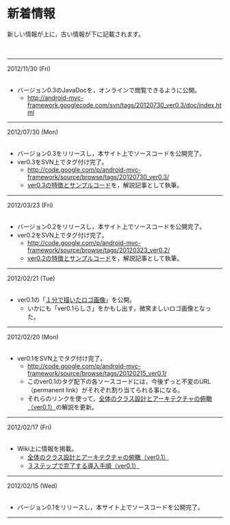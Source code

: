 <br>

<h1>新着情報</h1>

新しい情報が上に，古い情報が下に記載されます。<br>
<br>
<br>
<hr />

2012/11/30 (Fri)<br>
<br>
<ul><li>バージョン0.3のJavaDocを，オンラインで閲覧できるように公開。<br>
<ul><li><a href='http://android-mvc-framework.googlecode.com/svn/tags/20120730_ver0.3/doc/index.html'>http://android-mvc-framework.googlecode.com/svn/tags/20120730_ver0.3/doc/index.html</a></li></ul></li></ul>

<hr />

2012/07/30 (Mon)<br>
<br>
<ul><li>バージョン0.3をリリースし，本サイト上でソースコードを公開完了。<br>
</li><li>ver0.3をSVN上でタグ付け完了。<br>
<ul><li><a href='http://code.google.com/p/android-mvc-framework/source/browse/tags/20120730_ver0.3/'>http://code.google.com/p/android-mvc-framework/source/browse/tags/20120730_ver0.3/</a>
</li><li><a href='ver03FeaturesSummary.md'>ver0.3の特徴とサンプルコード</a>を，解説記事として執筆。</li></ul></li></ul>

<hr />

2012/03/23 (Fri)<br>
<br>
<ul><li>バージョン0.2をリリースし，本サイト上でソースコードを公開完了。<br>
</li><li>ver0.2をSVN上でタグ付け完了。<br>
<ul><li><a href='http://code.google.com/p/android-mvc-framework/source/browse/tags/20120323_ver0.2/'>http://code.google.com/p/android-mvc-framework/source/browse/tags/20120323_ver0.2/</a>
</li><li><a href='ver02FeaturesSummary.md'>ver0.2の特徴とサンプルコード</a>を，解説記事として執筆。</li></ul></li></ul>

<hr />

2012/02/21 (Tue)<br>
<br>
<ul><li>ver0.1の「<a href='http://android-mvc-framework.googlecode.com/files/Android-MVC%E3%82%A4%E3%83%A1%E3%83%BC%E3%82%B8%E3%83%AD%E3%82%B4_ver0.1.jpg'>１分で描いたロゴ画像</a>」を公開。<br>
<ul><li>いかにも「ver0.1らしさ」をかもし出す，微笑ましいロゴ画像となった。</li></ul></li></ul>


<hr />

2012/02/20 (Mon)<br>
<br>
<ul><li>ver0.1をSVN上でタグ付け完了。<br>
<ul><li><a href='http://code.google.com/p/android-mvc-framework/source/browse/tags/20120215_ver0.1/'>http://code.google.com/p/android-mvc-framework/source/browse/tags/20120215_ver0.1/</a>
</li><li>このver0.1のタグ配下の各ソースコードには，今後ずっと不変のURL（permanent link）がそれぞれ割り当てられる事になる。<br>
</li><li>それらのリンクを使って，<a href='ver01ArchitecturesAndDesignsSummary.md'>全体のクラス設計とアーキテクチャの俯瞰（ver0.1）</a>の解説を更新。</li></ul></li></ul>


<hr />

2012/02/17 (Fri)<br>
<br>
<ul><li>Wiki上に情報を掲載。<br>
<ul><li><a href='ver01ArchitecturesAndDesignsSummary.md'>全体のクラス設計とアーキテクチャの俯瞰（ver0.1）</a>
</li><li><a href='ver01FirstStepGuide.md'>３ステップで完了する導入手順（ver0.1）</a></li></ul></li></ul>


<hr />

2012/02/15 (Wed)<br>
<br>
<ul><li>バージョン0.1をリリースし，本サイト上でソースコードを公開完了。</li></ul>


<hr />

<br>
<br>


　
